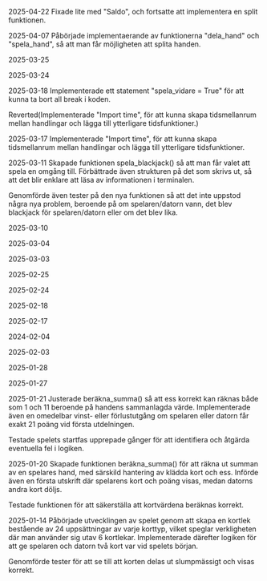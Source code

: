 2025-04-22
Fixade lite med "Saldo", och fortsatte att implementera en split funktionen.

2025-04-07
Påbörjade implementaerande av funktionerna "dela_hand" och "spela_hand", så att man får möjligheten att splita handen.

2025-03-25

2025-03-24

2025-03-18
Implementerade ett statement "spela_vidare = True" för att kunna ta bort all break i koden.

Reverted(Implementerade "Import time", för att kunna skapa tidsmellanrum mellan handlingar och lägga till ytterligare tidsfunktioner.)

2025-03-17
Implementerade "Import time", för att kunna skapa tidsmellanrum mellan handlingar och lägga till ytterligare tidsfunktioner. 

2025-03-11
Skapade funktionen spela_blackjack() så att man får valet att spela en omgång till. Förbättrade även strukturen på det som skrivs ut, så att det blir enklare att läsa av informationen i terminalen.

Genomförde även tester på den nya funktionen så att det inte uppstod några nya problem, beroende på om spelaren/datorn vann, det blev blackjack för spelaren/datorn eller om det blev lika.

2025-03-10

2025-03-04

2025-03-03

2025-02-25

2025-02-24

2025-02-18

2025-02-17

2024-02-04

2025-02-03

2025-01-28

2025-01-27

2025-01-21
Justerade beräkna_summa() så att ess korrekt kan räknas både som 1 och 11 beroende på handens sammanlagda värde. Implementerade även en omedelbar vinst- eller förlustutgång om spelaren eller datorn får exakt 21 poäng vid första utdelningen.

Testade spelets startfas upprepade gånger för att identifiera och åtgärda eventuella fel i logiken.

2025-01-20
Skapade funktionen beräkna_summa() för att räkna ut summan av en spelares hand, med särskild hantering av klädda kort och ess. Införde även en första utskrift där spelarens kort och poäng visas, medan datorns andra kort döljs.

Testade funktionen för att säkerställa att kortvärdena beräknas korrekt.

2025-01-14
Påbörjade utvecklingen av spelet genom att skapa en kortlek bestående av 24 uppsättningar av varje korttyp, vilket speglar verkligheten där man använder sig utav 6 kortlekar. Implementerade därefter logiken för att ge spelaren och datorn två kort var vid spelets början.

Genomförde tester för att se till att korten delas ut slumpmässigt och visas korrekt.